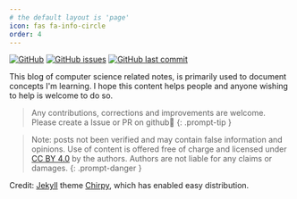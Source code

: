 ```yaml
---
# the default layout is 'page'
icon: fas fa-info-circle
order: 4
---
```


[![GitHub](https://img.shields.io/badge/GITHUB-Open%20Repo-informational?style=for-the-badge&logo=github)](https://github.com/AAP9002/APCSci)
[![GitHub issues](https://img.shields.io/github/issues-raw/aap9002/apcsci?style=plastic)](https://github.com/AAP9002/APCSci)
[![GitHub last commit](https://img.shields.io/github/last-commit/aap9002/apcsci?label=Last%20Updated&style=plastic)](https://github.com/AAP9002/APCSci)


This blog of computer science related notes, is primarily used to document concepts I'm learning. I hope this content helps people and anyone wishing to help is welcome to do so.

> Any contributions, corrections and improvements are welcome. Please create a Issue or PR on github🙂
{: .prompt-tip }


> Note: posts not been verified and may contain false information and opinions. Use of content is offered free of charge and licensed under [CC BY 4.0](https://creativecommons.org/licenses/by/4.0/) by the authors. Authors are not liable for any claims or damages. 
{: .prompt-danger }

Credit: [Jekyll](https://jekyllrb.com/) theme [Chirpy](https://github.com/cotes2020/jekyll-theme-chirpy), which has enabled easy distribution.